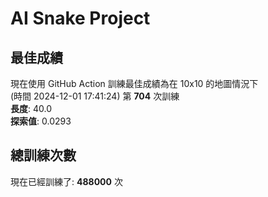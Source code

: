 
# AI Snake Project

## **最佳成績**

現在使用 GitHub Action 訓練最佳成績為在 10x10 的地圖情況下  
(時間 2024-12-01 17:41:24) 第 **704** 次訓練  
**長度**: 40.0  
**探索值**: 0.0293



## 總訓練次數
現在已經訓練了: **488000** 次
